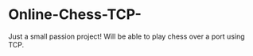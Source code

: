 # Online-Chess-TCP-
Just a small passion project! Will be able to play chess over a port using TCP.
